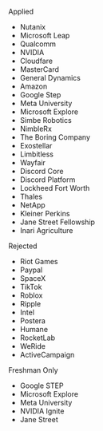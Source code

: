 Applied
- Nutanix
- Microsoft Leap
- Qualcomm
- NVIDIA
- Cloudfare
- MasterCard
- General Dynamics
- Amazon
- Google Step
- Meta University
- Microsoft Explore
- Simbe Robotics
- NimbleRx
- The Boring Company
- Exostellar
- Limbitless
- Wayfair
- Discord Core
- Discord Platform
- Lockheed Fort Worth
- Thales
- NetApp
- Kleiner Perkins
- Jane Street Fellowship
- Inari Agriculture

Rejected
- Riot Games
- Paypal
- SpaceX
- TikTok
- Roblox
- Ripple
- Intel
- Postera
- Humane
- RocketLab
- WeRide
- ActiveCampaign



Freshman Only
- Google STEP
- Microsoft Explore
- Meta University
- NVIDIA Ignite
- Jane Street



